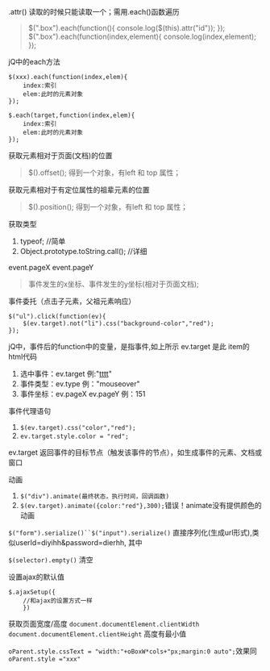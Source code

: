 .attr() 读取的时候只能读取一个；需用.each()函数遍历
> $(".box").each(function(){
    console.log($(this).attr("id"));
});  
$(".box").each(function(index,element){
    console.log(index,element);
});

jQ中的each方法
```
$(xxx).each(function(index,elem){
    index:索引
    elem:此时的元素对象
});
```
```
$.each(target,function(index,elem){
    index:索引
    elem:此时的元素对象
});
```

获取元素相对于页面(文档)的位置
> $().offset(); 得到一个对象，有left 和 top 属性；

获取元素相对于有定位属性的祖辈元素的位置
> $().position(); 得到一个对象，有left 和 top 属性；

获取类型
1. typeof;  //简单
2. Object.prototype.toString.call();  //详细

event.pageX   event.pageY
> 事件发生的x坐标、事件发生的y坐标(相对于页面文档);

事件委托（点击子元素，父祖元素响应）
```
$("ul").click(function(ev){
    $(ev.target).not("li").css("background-color","red");
});
```

jQ中，事件后的function中的变量，是指事件,如上所示 ev.target 是此 item的html代码
1. 选中事件：ev.target   例:"<a href="#">tttt</a>"
2. 事件类型：ev.type    例："mouseover"
3. 事件坐标：ev.pageX  ev.pageY  例：151

事件代理语句
1. `$(ev.target).css("color","red");`
2. `ev.target.style.color = "red";`


ev.target 返回事件的目标节点（触发该事件的节点），如生成事件的元素、文档或窗口

动画
1. `$("div").animate(最终状态，执行时间，回调函数)`
2. `$(ev.target).animate({color:"red"},300);`错误！animate没有提供颜色的动画

`$("form").serialize()``$("input").serialize()` 直接序列化(生成url形式),类似userId=diyihh&password=dierhh, 其中

`$(selector).empty()` 清空


设置ajax的默认值
```
$.ajaxSetup({
    //和ajax的设置方式一样
    })
```

获取页面宽度/高度
`document.documentElement.clientWidth`
`document.documentElement.clientHeight` 高度有最小值

`oParent.style.cssText = "width:"+oBoxW*cols+"px;margin:0 auto";`效果同`oParent.style ="xxx"`
